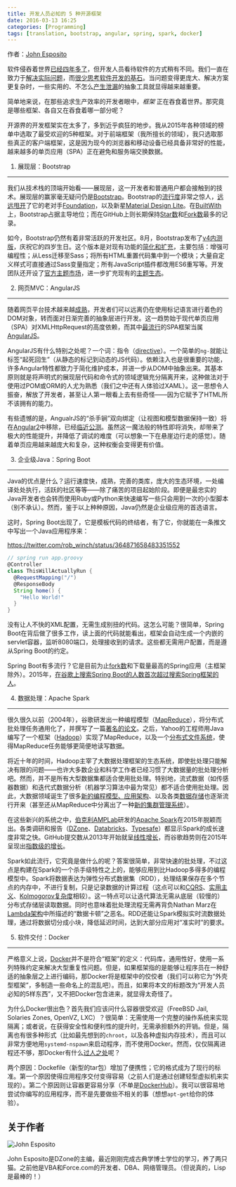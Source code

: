 ```yaml
---
title: 开发人员必知的 5 种开源框架
date: 2016-03-13 16:25
categories: [Programming]
tags: [translation, bootstrap, angular, spring, spark, docker]
---
```


作者：[John Esposito](https://opensource.com/business/15/12/top-5-frameworks)

软件侵吞着世界[已经四年多了][1]，但开发人员看待软件的方式稍有不同。我们一直在致力于[解决实际问题][2]，而[很少思考软件开发的基石][3]。当问题变得更庞大、解决方案更复杂时，一些实用的、不怎么[产生泄漏][4]的抽象工具就显得越来越重要。

简单地来说，在那些追求生产效率的开发者眼中，*框架* 正在吞食着世界。那究竟是哪些框架、各自又在吞食着哪一部分呢？

开源界的开发框架实在太多了，多到近乎疯狂的地步。我从2015年各种领域的榜单中选取了最受欢迎的5种框架。对于前端框架（我所擅长的领域），我只选取那些真正的客户端框架，这是因为现今的浏览器和移动设备已经具备非常好的性能，越来越多的单页应用（SPA）正在避免和服务端交换数据。

1. 展现层：Bootstrap
---

我们从技术栈的顶端开始看——展现层，这一开发者和普通用户都会接触到的技术。展现层的赢家毫无疑问仍是[Bootstrap][101]。Bootstrap的[流行度][102]非常之惊人，[远远甩开][103]了它的老对手[Foundation][104]，以及新星[Material Design Lite][105]。在[BuiltWith][106]上，Bootstrap占据主导地位；而在GitHub上则长期保持[Star数][107]和[Fork数][108]最多的记录。

如今，Bootstrap仍然有着非常活跃的开发社区。8月，Bootstrap发布了[v4][109][内测版][110]，庆祝它的四岁生日。这个版本是对现有功能的[简化和扩充][111]，主要包括：增强可编程性；从Less迁移至Sass；将所有HTML重置代码集中到一个模块；大量自定义样式可直接通过Sass变量指定；所有JavaScript插件都改用ES6重写等。开发团队还开设了[官方主题市场][112]，进一步扩充现有的[主题生态][113]。

2. 网页MVC：AngularJS
---

随着网页平台技术越来越[成熟][201]，开发者们可以远离仍在使用标记语言进行着色的DOM对象，转而面对日渐完善的抽象层进行开发。这一趋势始于现代单页应用（SPA）对XMLHttpRequest的高度依赖，而其中[最][202][流行][203]的SPA框架当属[AngularJS][204]。

AngularJS有什么特别之处呢？一个词：指令（[directive][205]）。一个简单的`ng-`就能让标签“起死回生”（从静态的标记到动态的JS代码）。依赖注入也是很重要的功能，许多Angular特性都致力于简化维护成本，并进一步从DOM中抽象出来。其基本原则就是将声明式的展现层代码和命令式的领域逻辑充分隔离开来，这种做法对于使用过POM或ORM的人尤为熟悉（我们之中还有人体验过XAML）。这一思想令人振奋，解放了开发者，甚至让人第一眼看上去有些奇怪——因为它赋予了HTML所不该拥有的能力。

有些遗憾的是，AngualrJS的“杀手锏”双向绑定（让视图和模型数据保持一致）将在[Angular2][206]中移除，已经[临近公测][207]。虽然这一魔法般的特性即将消失，却带来了极大的性能提升，并降低了调试的难度（可以想象一下在悬崖边行走的感觉）。随着单页应用越来越庞大和复杂，这种权衡会变得更有价值。

<!-- more -->

3. 企业级Java：Spring Boot
---

Java的优点是什么？运行速度快，成熟，完善的类库，庞大的生态环境，一处编译处处执行，活跃的社区等等——除了痛苦的项目起始阶段。即便是最忠实的Java开发者也会转而使用Ruby或Python来快速编写一些只会用到一次的小型脚本（别不承认）。然而，鉴于以上种种原因，Java仍然是企业级应用的首选语言。

这时，Spring Boot出现了，它是模板代码的终结者，有了它，你就能在一条推文中写出一个Java应用程序来：

https://twitter.com/rob_winch/status/364871658483351552

```groovy
// spring run app.groovy
@Controller
class ThisWillActuallyRun {
  @RequestMapping("/")
  @ResponseBody
  String home() {
    "Hello World!"
  }
}
```

没有让人不快的XML配置，无需生成别扭的代码。这怎么可能？很简单，Spring Boot在背后做了很多工作，读上面的代码就能看出，框架会自动生成一个内嵌的servlet容器，监听8080端口，处理接收到的请求。这些都无需用户配置，而是遵从Spring Boot的约定。

Spring Boot有多流行？它是目前为止[fork数][301]和下载量最高的Spring应用（主框架除外）。2015年，[在谷歌上搜索Spring Boot的人数首次超过搜索Spring框架的人][302]。

4. 数据处理：Apache Spark
---

很久很久以前（2004年），谷歌研发出一种编程模型（[MapReduce][401]），将分布式批处理任务通用化了，并撰写了一篇[著名的论文][402]。之后，Yahoo的工程师用Java编写了一个框架（[Hadoop][403]）实现了MapReduce，以及一个[分布式文件系统][404]，使得MapReduce任务能够更简便地读写数据。

将近十年的时间，Hadoop主宰了大数据处理框架的生态系统，即使批处理只能解决有限的问题——也许大多数企业和科学工作者已经习惯了大数据量的批处理分析吧。然而，并不是所有大型数据集都适合使用批处理。特别地，流式数据（如传感器数据）和迭代式数据分析（机器学习算法中最为常见）都不适合使用批处理。因此，大数据领域诞生了很多[新的编程模型、应用架构][405]、以及各类[数据存储][406]也逐渐流行开来（甚至还从MapReduce中分离出了一种[新的集群管理系统][407]）。

在这些新兴的系统之中，[伯克利AMPLab][408]研发的[Apache Spark][409]在2015年脱颖而出。各类调研和报告（[DZone][410]、[Databricks][411]、[Typesafe][412]）都显示Spark的成长速度非常之快。GitHub提交数从2013年开始就呈[线性增长][413]，而谷歌趋势则在2015年呈现出[指数级的增长][414]。

Spark如此流行，它究竟是做什么的呢？答案很简单，非常快速的批处理，不过这点是构建在Spark的一个杀手级特性之上的，能够应用到比Hadoop多得多的编程模型中。Spark将数据表达为弹性分布式数据集（RDD），处理结果保存在多个节点的内存中，不进行复制，只是记录数据的计算过程（这点可以和[CQRS][415]、[实用主义][416]、[Kolmogorov复杂度][417]相较）。这一特点可以让迭代算法无需从底层（较慢的）分布式存储层读取数据。同时也意味着批处理流程无需再背负Nathan Marz在[Lambda架构][418]中所描述的“数据卡顿”之恶名。RDD还能让Spark模拟实时流数据处理，通过将数据切分成小块，降低延迟时间，达到大部分应用对“准实时”的要求。

5. 软件交付：Docker
---

严格意义上说，[Docker][501]并不是符合“框架”的定义：代码库，通用性好，使用一系列特殊约定来解决大型重复性问题。但是，如果框架指的是能够让程序员在一种舒适的抽象层之上进行编码，那Docker将是框架中的佼佼者（我们可以称它为“外壳型框架”，多制造一些命名上的混乱吧）。而且，如果将本文的标题改为“开发人员必知的5样东西”，又不把Docker包含进来，就显得太奇怪了。

为什么Docker很出色？首先我们应该问什么容器很受欢迎（FreeBSD Jail, Solaries Zones, OpenVZ, LXC）？很简单：无需使用一个完整的操作系统来实现隔离；或者说，在获得安全性和便利性的提升时，无需承担额外的开销。但是，隔离也有很多种形式（比如最先想到的`chroot`，以及各种虚拟内存技术），而且可以非常方便地用`systemd-nspawn`来启动程序，而不使用Docker。然而，仅仅隔离进程还不够，那Docker有什么[过人之处][502]呢？

两个原因：Dockefile（新型的tar包）增加了便携性；它的格式成为了现行的标准。第一个原因使得应用程序交付变得容易（之前人们是通过创建轻型虚拟机来实现的）。第二个原因则让容器更容易分享（不单是[DockerHub][503]）。我可以很容易地尝试你编写的应用程序，而不是先要做些不相关的事（想想`apt-get`给你的体验）。

关于作者
---

![John Esposito](https://opensource.com/sites/default/files/styles/profile_pictures/public/pictures/john-esposito.jpg?itok=xPVFPzr2)

John Esposito是DZone的主编，最近刚刚完成古典学博士学位的学习，养了两只猫。之前他是VBA和Force.com的开发者、DBA、网络管理员。（但说真的，Lisp是最棒的！）

[1]: http://www.wsj.com/articles/SB10001424053111903480904576512250915629460
[2]: http://www.dougengelbart.org/pubs/augment-3906.html
[3]: http://worrydream.com/refs/Brooks-NoSilverBullet.pdf
[4]: http://www.joelonsoftware.com/articles/LeakyAbstractions.html

[101]: http://getbootstrap.com/
[102]: https://www.google.com/trends/explore#q=%2Fm%2F0j671ln
[103]: https://www.google.com/trends/explore#q=%2Fm%2F0j671ln%2C%20%2Fm%2F0ll4n18%2C%20Material%20Design%20Lite&cmpt=q&tz=Etc%2FGMT%2B5
[104]: http://foundation.zurb.com/
[105]: http://www.getmdl.io/
[106]: http://trends.builtwith.com/docinfo/Twitter-Bootstrap
[107]: https://github.com/search?q=stars:%3E1&s=stars&type=Repositories
[108]: https://github.com/search?o=desc&q=stars:%3E1&s=forks&type=Repositories
[109]: http://v4-alpha.getbootstrap.com/
[110]: http://blog.getbootstrap.com/2015/08/19/bootstrap-4-alpha/
[111]: http://v4-alpha.getbootstrap.com/migration/
[112]: http://themes.getbootstrap.com/
[113]: https://www.google.com/search?q=bootstrap+theme+sites

[201]: https://www.w3.org/blog/news/
[202]: https://www.google.com/trends/explore#q=%2Fm%2F0j45p7w%2C%20EmberJS%2C%20MeteorJS%2C%20BackboneJS&cmpt=q&tz=Etc%2FGMT%2B5
[203]: https://www.pluralsight.com/browse#tab-courses-popular
[204]: https://angularjs.org/
[205]: https://docs.angularjs.org/guide/directive
[206]: https://www.quora.com/Why-is-the-two-way-data-binding-being-dropped-in-Angular-2
[207]: http://angularjs.blogspot.com/2015/11/highlights-from-angularconnect-2015.html

[301]: https://github.com/spring-projects
[302]: https://www.google.com/trends/explore#q=spring%20boot%2C%20spring%20framework&cmpt=q&tz=Etc%2FGMT%2B5

[401]: http://ayende.com/blog/4435/map-reduce-a-visual-explanation
[402]: http://static.googleusercontent.com/media/research.google.com/en//archive/mapreduce-osdi04.pdf
[403]: https://hadoop.apache.org/
[404]: https://hadoop.apache.org/docs/stable/hadoop-project-dist/hadoop-hdfs/HdfsUserGuide.html
[405]: https://www.linkedin.com/pulse/100-open-source-big-data-architecture-papers-anil-madan
[406]: http://www.journalofbigdata.com/content/2/1/18
[407]: https://hadoop.apache.org/docs/current/hadoop-yarn/hadoop-yarn-site/YARN.html
[408]: http://spark.apache.org/research.html
[409]: http://spark.apache.org/
[410]: https://dzone.com/guides/big-data-business-intelligence-and-analytics-2015
[411]: http://cdn2.hubspot.net/hubfs/438089/DataBricks_Surveys_-_Content/Spark-Survey-2015-Infographic.pdf
[412]: https://info.typesafe.com/COLL-20XX-Spark-Survey-Report_LP.html?lst=PR&lsd=COLL-20XX-Spark-Survey-Trends-Adoption-Report
[413]: https://github.com/apache/spark/graphs/contributors
[414]: https://www.google.com/trends/explore#q=%2Fm%2F0ndhxqz
[415]: http://martinfowler.com/bliki/CQRS.html
[416]: http://plato.stanford.edu/entries/peirce/
[417]: http://people.cs.uchicago.edu/~fortnow/papers/kaikoura.pdf
[418]: http://lambda-architecture.net/

[501]: https://www.docker.com/
[502]: http://techapostle.blogspot.com/2015/04/the-3-reasons-why-docker-got-it-right.html
[503]: https://hub.docker.com/

